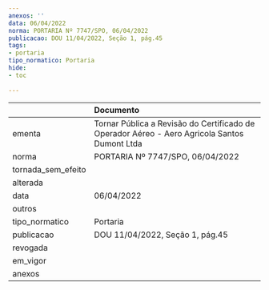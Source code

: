 ```yaml
---
anexos: ''
data: 06/04/2022
norma: PORTARIA Nº 7747/SPO, 06/04/2022
publicacao: DOU 11/04/2022, Seção 1, pág.45
tags:
- portaria
tipo_normatico: Portaria
hide: 
- toc 
 
---
```


|                    | Documento                                                                                    |
|:-------------------|:---------------------------------------------------------------------------------------------|
| ementa             | Tornar Pública a Revisão do Certificado de Operador Aéreo - Aero Agricola Santos Dumont Ltda |
| norma              | PORTARIA Nº 7747/SPO, 06/04/2022                                                             |
| tornada_sem_efeito |                                                                                              |
| alterada           |                                                                                              |
| data               | 06/04/2022                                                                                   |
| outros             |                                                                                              |
| tipo_normatico     | Portaria                                                                                     |
| publicacao         | DOU 11/04/2022, Seção 1, pág.45                                                              |
| revogada           |                                                                                              |
| em_vigor           |                                                                                              |
| anexos             |                                                                                              |